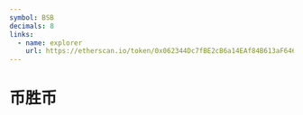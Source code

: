 ```yaml
---
symbol: BSB
decimals: 8
links:
  - name: explorer
    url: https://etherscan.io/token/0x062344Dc7fBE2cB6a14EAf84B613aF64684252bf
---
```


# 币胜币
